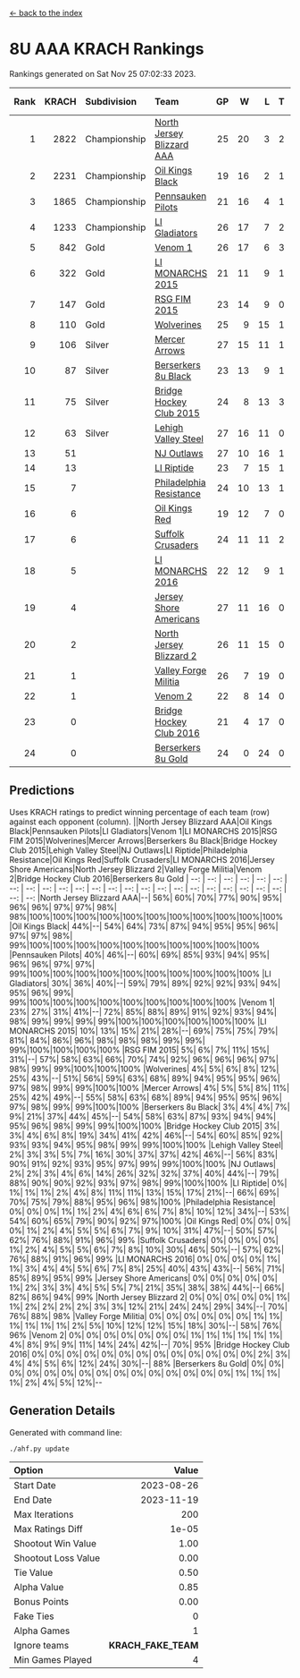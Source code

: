 [<- back to the index](readme.md)
# 8U AAA KRACH Rankings
Rankings generated on Sat Nov 25 07:02:33 2023.

Rank|KRACH|Subdivision|Team|GP|W|L|T|OTW|OTL|SoS|Exp Wins|Win Diff
---:|---:|:---|:---|---:|---:|---:|---:|---:|---:|---:|---:|---:
1|2822|Championship|[North Jersey Blizzard AAA](https://gamesheetstats.com/seasons/3659/teams/140205/schedule)|25|20|3|2|0|0|659|21.8|-0.0
2|2231|Championship|[Oil Kings Black](https://gamesheetstats.com/seasons/3659/teams/140206/schedule)|19|16|2|1|1|0|466|17.3|-0.0
3|1865|Championship|[Pennsauken Pilots](https://gamesheetstats.com/seasons/3659/teams/140208/schedule)|21|16|4|1|0|0|735|17.3|-0.0
4|1233|Championship|[LI Gladiators](https://gamesheetstats.com/seasons/3659/teams/140201/schedule)|26|17|7|2|1|0|970|18.8|-0.0
5|842|Gold|[Venom 1](https://gamesheetstats.com/seasons/3659/teams/140213/schedule)|26|17|6|3|1|1|776|19.3|-0.0
6|322|Gold|[LI MONARCHS 2015](https://gamesheetstats.com/seasons/3659/teams/140198/schedule)|21|11|9|1|0|0|801|12.3|-0.0
7|147|Gold|[RSG FIM 2015](https://gamesheetstats.com/seasons/3659/teams/140210/schedule)|23|14|9|0|0|1|590|14.8|-0.0
8|110|Gold|[Wolverines](https://gamesheetstats.com/seasons/3659/teams/140215/schedule)|25|9|15|1|0|1|847|10.3|-0.0
9|106|Silver|[Mercer Arrows](https://gamesheetstats.com/seasons/3659/teams/140202/schedule)|27|15|11|1|2|0|373|16.3|-0.0
10|87|Silver|[Berserkers 8u Black](https://gamesheetstats.com/seasons/3659/teams/140192/schedule)|23|13|9|1|0|0|348|14.3|-0.0
11|75|Silver|[Bridge Hockey Club 2015](https://gamesheetstats.com/seasons/3659/teams/140194/schedule)|24|8|13|3|0|3|578|10.3|-0.0
12|63|Silver|[Lehigh Valley Steel](https://gamesheetstats.com/seasons/3659/teams/140197/schedule)|27|16|11|0|2|0|383|16.8|-0.0
13|51||[NJ Outlaws](https://gamesheetstats.com/seasons/3659/teams/140203/schedule)|27|10|16|1|1|2|567|11.3|-0.0
14|13||[LI Riptide](https://gamesheetstats.com/seasons/3659/teams/140200/schedule)|23|7|15|1|0|0|543|8.4|0.0
15|7||[Philadelphia Resistance](https://gamesheetstats.com/seasons/3659/teams/140209/schedule)|24|10|13|1|0|0|96|11.4|0.0
16|6||[Oil Kings Red](https://gamesheetstats.com/seasons/3659/teams/140207/schedule)|19|12|7|0|0|0|19|12.9|0.0
17|6||[Suffolk Crusaders](https://gamesheetstats.com/seasons/3659/teams/140211/schedule)|24|11|11|2|2|1|79|12.9|0.0
18|5||[LI MONARCHS 2016](https://gamesheetstats.com/seasons/3659/teams/140199/schedule)|22|12|9|1|1|0|14|13.4|0.0
19|4||[Jersey Shore Americans](https://gamesheetstats.com/seasons/3659/teams/140196/schedule)|27|11|16|0|0|2|108|11.9|0.0
20|2||[North Jersey Blizzard 2](https://gamesheetstats.com/seasons/3659/teams/140204/schedule)|26|11|15|0|2|2|18|11.9|0.0
21|1||[Valley Forge Militia](https://gamesheetstats.com/seasons/3659/teams/140212/schedule)|26|7|19|0|0|1|156|7.9|0.0
22|1||[Venom 2](https://gamesheetstats.com/seasons/3659/teams/140214/schedule)|22|8|14|0|1|0|5|8.9|0.0
23|0||[Bridge Hockey Club 2016](https://gamesheetstats.com/seasons/3659/teams/140195/schedule)|21|4|17|0|0|0|9|4.9|0.0
24|0||[Berserkers 8u Gold](https://gamesheetstats.com/seasons/3659/teams/140193/schedule)|24|0|24|0|0|0|9|0.9|0.0

## Predictions
Uses KRACH ratings to predict winning percentage of each team (row) against each opponent (column).
||North Jersey Blizzard AAA|Oil Kings Black|Pennsauken Pilots|LI Gladiators|Venom 1|LI MONARCHS 2015|RSG FIM 2015|Wolverines|Mercer Arrows|Berserkers 8u Black|Bridge Hockey Club 2015|Lehigh Valley Steel|NJ Outlaws|LI Riptide|Philadelphia Resistance|Oil Kings Red|Suffolk Crusaders|LI MONARCHS 2016|Jersey Shore Americans|North Jersey Blizzard 2|Valley Forge Militia|Venom 2|Bridge Hockey Club 2016|Berserkers 8u Gold
| --: | --: | --: | --: | --: | --: | --: | --: | --: | --: | --: | --: | --: | --: | --: | --: | --: | --: | --: | --: | --: | --: | --: | --: | --: 
|North Jersey Blizzard AAA|--| 56%| 60%| 70%| 77%| 90%| 95%| 96%| 96%| 97%| 97%| 98%| 98%|100%|100%|100%|100%|100%|100%|100%|100%|100%|100%|100%
|Oil Kings Black| 44%|--| 54%| 64%| 73%| 87%| 94%| 95%| 95%| 96%| 97%| 97%| 98%| 99%|100%|100%|100%|100%|100%|100%|100%|100%|100%|100%
|Pennsauken Pilots| 40%| 46%|--| 60%| 69%| 85%| 93%| 94%| 95%| 96%| 96%| 97%| 97%| 99%|100%|100%|100%|100%|100%|100%|100%|100%|100%|100%
|LI Gladiators| 30%| 36%| 40%|--| 59%| 79%| 89%| 92%| 92%| 93%| 94%| 95%| 96%| 99%| 99%|100%|100%|100%|100%|100%|100%|100%|100%|100%
|Venom 1| 23%| 27%| 31%| 41%|--| 72%| 85%| 88%| 89%| 91%| 92%| 93%| 94%| 98%| 99%| 99%| 99%| 99%|100%|100%|100%|100%|100%|100%
|LI MONARCHS 2015| 10%| 13%| 15%| 21%| 28%|--| 69%| 75%| 75%| 79%| 81%| 84%| 86%| 96%| 98%| 98%| 98%| 99%| 99%| 99%|100%|100%|100%|100%
|RSG FIM 2015|  5%|  6%|  7%| 11%| 15%| 31%|--| 57%| 58%| 63%| 66%| 70%| 74%| 92%| 96%| 96%| 96%| 97%| 98%| 99%| 99%|100%|100%|100%
|Wolverines|  4%|  5%|  6%|  8%| 12%| 25%| 43%|--| 51%| 56%| 59%| 63%| 68%| 89%| 94%| 95%| 95%| 96%| 97%| 98%| 99%| 99%|100%|100%
|Mercer Arrows|  4%|  5%|  5%|  8%| 11%| 25%| 42%| 49%|--| 55%| 58%| 63%| 68%| 89%| 94%| 95%| 95%| 96%| 97%| 98%| 99%| 99%|100%|100%
|Berserkers 8u Black|  3%|  4%|  4%|  7%|  9%| 21%| 37%| 44%| 45%|--| 54%| 58%| 63%| 87%| 93%| 94%| 94%| 95%| 96%| 98%| 99%| 99%|100%|100%
|Bridge Hockey Club 2015|  3%|  3%|  4%|  6%|  8%| 19%| 34%| 41%| 42%| 46%|--| 54%| 60%| 85%| 92%| 93%| 93%| 94%| 95%| 98%| 99%| 99%|100%|100%
|Lehigh Valley Steel|  2%|  3%|  3%|  5%|  7%| 16%| 30%| 37%| 37%| 42%| 46%|--| 56%| 83%| 90%| 91%| 92%| 93%| 95%| 97%| 99%| 99%|100%|100%
|NJ Outlaws|  2%|  2%|  3%|  4%|  6%| 14%| 26%| 32%| 32%| 37%| 40%| 44%|--| 79%| 88%| 90%| 90%| 92%| 93%| 97%| 98%| 99%|100%|100%
|LI Riptide|  0%|  1%|  1%|  1%|  2%|  4%|  8%| 11%| 11%| 13%| 15%| 17%| 21%|--| 66%| 69%| 70%| 75%| 79%| 88%| 95%| 96%| 98%|100%
|Philadelphia Resistance|  0%|  0%|  0%|  1%|  1%|  2%|  4%|  6%|  6%|  7%|  8%| 10%| 12%| 34%|--| 53%| 54%| 60%| 65%| 79%| 90%| 92%| 97%|100%
|Oil Kings Red|  0%|  0%|  0%|  0%|  1%|  2%|  4%|  5%|  5%|  6%|  7%|  9%| 10%| 31%| 47%|--| 50%| 57%| 62%| 76%| 88%| 91%| 96%| 99%
|Suffolk Crusaders|  0%|  0%|  0%|  0%|  1%|  2%|  4%|  5%|  5%|  6%|  7%|  8%| 10%| 30%| 46%| 50%|--| 57%| 62%| 76%| 88%| 91%| 96%| 99%
|LI MONARCHS 2016|  0%|  0%|  0%|  0%|  1%|  1%|  3%|  4%|  4%|  5%|  6%|  7%|  8%| 25%| 40%| 43%| 43%|--| 56%| 71%| 85%| 89%| 95%| 99%
|Jersey Shore Americans|  0%|  0%|  0%|  0%|  0%|  1%|  2%|  3%|  3%|  4%|  5%|  5%|  7%| 21%| 35%| 38%| 38%| 44%|--| 66%| 82%| 86%| 94%| 99%
|North Jersey Blizzard 2|  0%|  0%|  0%|  0%|  0%|  1%|  1%|  2%|  2%|  2%|  2%|  3%|  3%| 12%| 21%| 24%| 24%| 29%| 34%|--| 70%| 76%| 88%| 98%
|Valley Forge Militia|  0%|  0%|  0%|  0%|  0%|  0%|  1%|  1%|  1%|  1%|  1%|  1%|  2%|  5%| 10%| 12%| 12%| 15%| 18%| 30%|--| 58%| 76%| 96%
|Venom 2|  0%|  0%|  0%|  0%|  0%|  0%|  0%|  1%|  1%|  1%|  1%|  1%|  1%|  4%|  8%|  9%|  9%| 11%| 14%| 24%| 42%|--| 70%| 95%
|Bridge Hockey Club 2016|  0%|  0%|  0%|  0%|  0%|  0%|  0%|  0%|  0%|  0%|  0%|  0%|  0%|  2%|  3%|  4%|  4%|  5%|  6%| 12%| 24%| 30%|--| 88%
|Berserkers 8u Gold|  0%|  0%|  0%|  0%|  0%|  0%|  0%|  0%|  0%|  0%|  0%|  0%|  0%|  0%|  0%|  1%|  1%|  1%|  1%|  2%|  4%|  5%| 12%|--

## Generation Details

Generated with command line:
```
./ahf.py update
```

| Option | Value |
| :----- | ----: |
| Start Date | 2023-08-26 |
| End Date | 2023-11-19 |
| Max Iterations | 200 |
| Max Ratings Diff | 1e-05 |
| Shootout Win Value | 1.00 |
| Shootout Loss Value | 0.00 |
| Tie Value | 0.50 |
| Alpha Value | 0.85 |
| Bonus Points | 0.00 |
| Fake Ties | 0 |
| Alpha Games | 1 |
| Ignore teams | __KRACH_FAKE_TEAM__ |
| Min Games Played | 4 |

